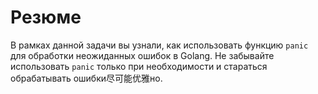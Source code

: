 # Резюме

В рамках данной задачи вы узнали, как использовать функцию `panic` для обработки неожиданных ошибок в Golang. Не забывайте использовать `panic` только при необходимости и стараться обрабатывать ошибки尽可能优雅но.
